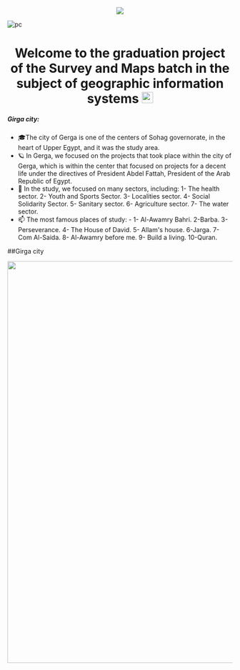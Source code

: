 <!--📊💬STATTITLE / 🌐WEBSITE: https://textanim.com/ -->
<p align="center">
<img src="https://i.imgur.com/YCw47Dm.gif">

![pc](https://user-images.githubusercontent.com/105937740/186015907-bd8b7db8-f875-454b-bf1a-36177129aa42.gif)
  
  <h1 align="center">
Welcome to the graduation project of the Survey and Maps batch in the subject of geographic information systems
  <img src="https://media.giphy.com/media/hvRJCLFzcasrR4ia7z/giphy.gif" width="25"></h1>
  
  ##### Girga city:

- 🎓The city of Gerga is one of the centers of Sohag governorate, in the heart of Upper Egypt, and it was the study area.
- 🪐 In Gerga, we focused on the projects that took place within the city of Gerga, which is within the center that focused on projects for a decent life under the directives of President Abdel Fattah, President of the Arab Republic of Egypt.
- :speech_balloon: In the study, we focused on many sectors, including:
1- The health sector.
2- Youth and Sports Sector.
3- Localities sector.
4- Social Solidarity Sector.
5- Sanitary sector.
6- Agriculture sector.
7- The water sector.
- :mailbox: The most famous places of study: -
1- Al-Awamry Bahri.
2-Barba.
3- Perseverance.
4- The House of David.
5- Allam's house.
6-Jarga.
7-Com Al-Saida.
8- Al-Awamry before me.
9- Build a living.
10-Quran.

##Girga city
<p align="center">
<img src="https://upload.wikimedia.org/wikipedia/commons/0/03/%D9%85%D8%B1%D9%83%D8%B2_%D8%AC%D8%B1%D8%AC%D8%A7.png" width="900px">
